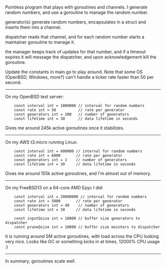 Pointless program that plays with goroutines and channels.
I generate random numbers, and use a goroutine to manage the random number.

generator(s) generate random numbers, encapsulates in a struct and inserts them into a channel.

dispatcher reads that channel, and for each random number starts a maintainer goroutine to manage it.

the manager keeps track of updates for that number, and if a timeout expires it will message the dispatcher, and upon acknowledgement kill the goroutine.

Update the constants in main.go to play around. Note that some OS (OpenBSD, Windows, more?) can't handle a ticker rate faster than 50 per second.

----

On my OpenBSD test server:

        const interval int = 1000000 // interval for random numbers
        const rate int = 50          // rate per generator
        const generators int = 200   // number of generators
        const lifetime int = 30      // data lifetime in seconds

Gives me around 245k active goroutines once it stabilizes.

----

On my AWS t3.micro running Linux:

        const interval int = 600000 // interval for random numbers
        const rate int = 6000       // rate per generator
        const generators int = 1    // number of generators
        const lifetime int = 30     // data lifetime in seconds

Gives me around 155k active goroutines, and I'm almost out of memory.

----

On my FreeBSD13 on a 64-core AMD Epyc I did:


        const interval int = 20000000 // interval for random numbers
        const rate int = 5000       // rate per generator
        const generators int = 40    // number of generators
        const lifetime int = 30     // data lifetime in seconds

        const inputQsize int = 10000 // buffer size generators to dispatcher
        const pruneQsize int = 10000 // buffer size mainters to dispatcher

It is running around 5M active goroutines, with load across the CPU looking very nice. Looks like GC or something kicks in at times, 12000% CPU usage :)

----

In summary, goroutines scale well.


